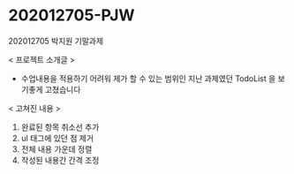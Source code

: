 # 202012705-PJW
202012705 박지원 기말과제

< 프로젝트 소개글 >
- 수업내용을 적용하기 어려워 제가 할 수 있는 범위인 지난 과제였던 TodoList 을 보기좋게 고쳤습니다

< 고쳐진 내용 >
1) 완료된 항목 취소선 추가
2) ul 태그에 있던 점 제거
3) 전체 내용 가운데 정렬
4) 작성된 내용간 간격 조정

